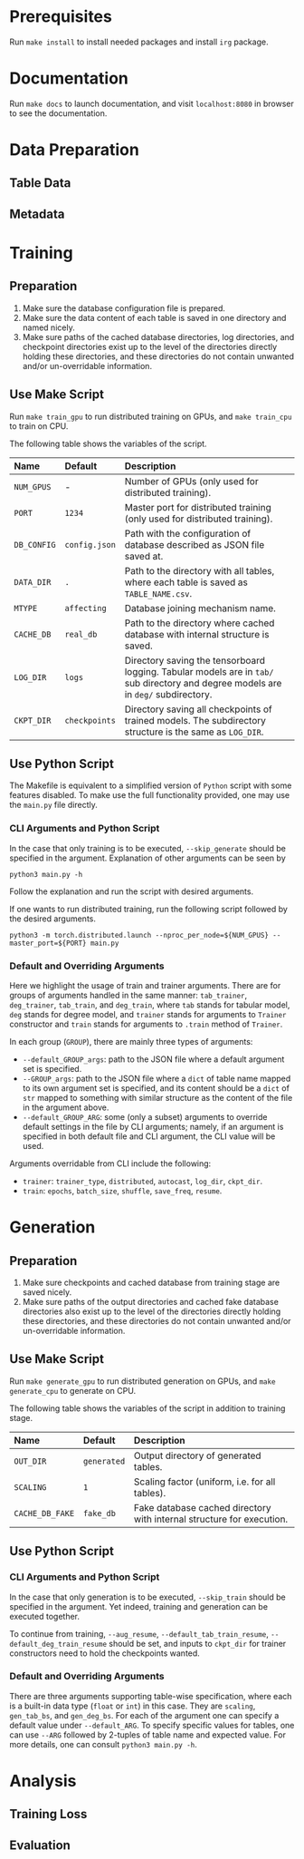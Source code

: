 # Prerequisites

Run `make install` to install needed packages and install `irg` package.


# Documentation

Run `make docs` to launch documentation, and visit `localhost:8080` in browser to see the documentation.


# Data Preparation

## Table Data

## Metadata


# Training

## Preparation

1. Make sure the database configuration file is prepared.
1. Make sure the data content of each table is saved in one directory and named nicely.
1. Make sure paths of the cached database directories, log directories, and checkpoint directories exist up to the 
   level of the directories directly holding these directories, and these directories do not contain unwanted 
   and/or un-overridable information. 

## Use Make Script

Run `make train_gpu` to run distributed training on GPUs, and `make train_cpu` to train on CPU.

The following table shows the variables of the script.

| Name | Default | Description | 
|:---|:---|:---|
|`NUM_GPUS`|-|Number of GPUs (only used for distributed training).|
|`PORT`|`1234`|Master port for distributed training (only used for distributed training).|
|`DB_CONFIG`|`config.json`|Path with the configuration of database described as JSON file saved at.|
|`DATA_DIR`|`.`|Path to the directory with all tables, where each table is saved as `TABLE_NAME.csv`.|
|`MTYPE`|`affecting`|Database joining mechanism name.|
|`CACHE_DB`|`real_db`|Path to the directory where cached database with internal structure is saved.|
|`LOG_DIR`|`logs`|Directory saving the tensorboard logging. Tabular models are in `tab/` sub directory and degree models are in `deg/` subdirectory.|
|`CKPT_DIR`|`checkpoints`|Directory saving all checkpoints of trained models. The subdirectory structure is the same as `LOG_DIR`.|

## Use Python Script

The Makefile is equivalent to a simplified version of `Python` script with some features disabled.
To make use the full functionality provided, one may use the `main.py` file directly.

### CLI Arguments and Python Script

In the case that only training is to be executed, `--skip_generate` should be specified in the argument.
Explanation of other arguments can be seen by

    python3 main.py -h
    
Follow the explanation and run the script with desired arguments.

If one wants to run distributed training, run the following script followed by the desired arguments.

    python3 -m torch.distributed.launch --nproc_per_node=${NUM_GPUS} --master_port=${PORT} main.py

### Default and Overriding Arguments

Here we highlight the usage of train and trainer arguments.
There are for groups of arguments handled in the same manner: `tab_trainer`, `deg_trainer`, `tab_train`,
and `deg_train`, where `tab` stands for tabular model, `deg` stands for degree model, and `trainer` stands for arguments
to `Trainer` constructor and `train` stands for arguments to `.train` method of `Trainer`.

In each group (`GROUP`), there are mainly three types of arguments:

- `--default_GROUP_args`: path to the JSON file where a default argument set is specified.
- `--GROUP_args`: path to the JSON file where a `dict` of table name mapped to its own argument set is specified, and
  its content should be a `dict` of `str` mapped to something with similar structure as the content of the file in 
  the argument above.
- `--default_GROUP_ARG`: some (only a subset) arguments to override default settings in the file by CLI arguments; 
  namely, if an argument is specified in both default file and CLI argument, the CLI value will be used.

Arguments overridable from CLI include the following:

- `trainer`: `trainer_type`, `distributed`, `autocast`, `log_dir`, `ckpt_dir`.
- `train`: `epochs`, `batch_size`, `shuffle`, `save_freq`, `resume`.


# Generation

## Preparation

1. Make sure checkpoints and cached database from training stage are saved nicely.
1. Make sure paths of the output directories and cached fake database directories also exist up to the level of the 
   directories directly holding these directories, and these directories do not contain unwanted and/or un-overridable 
   information.

## Use Make Script 

Run `make generate_gpu` to run distributed generation on GPUs, and `make generate_cpu` to generate on CPU.

The following table shows the variables of the script in addition to training stage.

| Name | Default | Description | 
|:---|:---|:---|
|`OUT_DIR`|`generated`|Output directory of generated tables.|
|`SCALING`|`1`|Scaling factor (uniform, i.e. for all tables).|
|`CACHE_DB_FAKE`|`fake_db`|Fake database cached directory with internal structure for execution.|

## Use Python Script

### CLI Arguments and Python Script

In the case that only generation is to be executed, `--skip_train` should be specified in the argument.
Yet indeed, training and generation can be executed together.

To continue from training, `--aug_resume`, `--default_tab_train_resume`, `--default_deg_train_resume` should be set,
and inputs to `ckpt_dir` for trainer constructors need to hold the checkpoints wanted.

### Default and Overriding Arguments

There are three arguments supporting table-wise specification, where each is a built-in data type (`float` or `int`) 
in this case. They are `scaling`, `gen_tab_bs`, and `gen_deg_bs`.
For each of the argument one can specify a default value under `--default_ARG`.
To specify specific values for tables, one can use `--ARG` followed by 2-tuples of table name and expected value.
For more details, one can consult `python3 main.py -h`.


# Analysis

## Training Loss

## Evaluation
